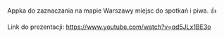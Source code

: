 Appka do zaznaczania na mapie Warszawy miejsc do spotkań i piwa. :+1:

Link do prezentacji: https://www.youtube.com/watch?v=qd5JLx1BE3o
